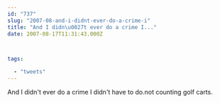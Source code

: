 ```yaml
---
id: "737"
slug: "2007-08-and-i-didnt-ever-do-a-crime-i"
title: "And I didn\u0027t ever do a crime I..."
date: 2007-08-17T11:31:43.000Z



tags:

  - "tweets"
---
```

<div class="sqs-html-content">
  <p>And I didn't ever do a crime I didn't have to do.not counting golf carts.</p>
</div>
